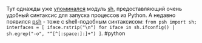 Тут однажды уже [упоминался](http://addmeto.cc/post/2012-09-17/) модуль [sh](http://amoffat.github.com/sh/), предоставляющий очень удобный синтаксис для запуска процессов из Python. А недавно появился [psh](http://konishchevdmitry.github.com/psh/intro.html) - тоже с shell-подобным синтаксисом: `from psh import sh; interfaces = [ iface.rstrip("\n") for iface in sh.ifconfig() | sh.egrep("-o", "^[^[:space:]:]+") ]`. #python
